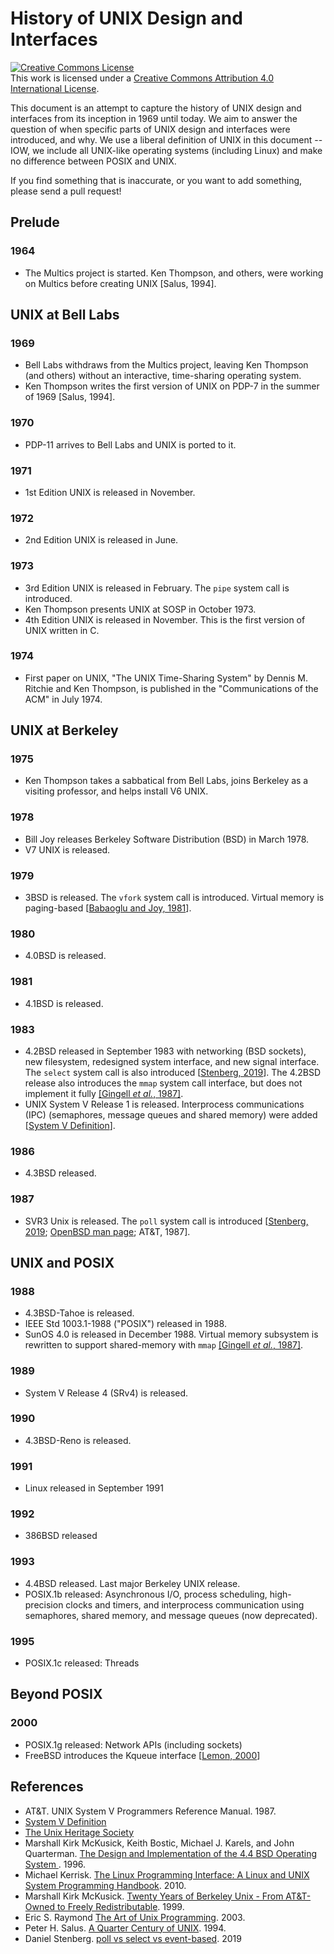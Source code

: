 # History of UNIX Design and Interfaces

<a rel="license" href="http://creativecommons.org/licenses/by/4.0/"><img alt="Creative Commons License" style="border-width:0" src="https://i.creativecommons.org/l/by/4.0/80x15.png" /></a><br />This work is licensed under a <a rel="license" href="http://creativecommons.org/licenses/by/4.0/">Creative Commons Attribution 4.0 International License</a>.

This document is an attempt to capture the history of UNIX design and interfaces from its inception in 1969 until today.
We aim to answer the question of when specific parts of UNIX design and interfaces were introduced, and why.
We use a liberal definition of UNIX in this document -- IOW, we include all UNIX-like operating systems (including Linux) and make no difference between POSIX and UNIX.

If you find something that is inaccurate, or you want to add something, please send a pull request!

## Prelude

### 1964

* The Multics project is started. Ken Thompson, and others, were working on Multics before creating UNIX [Salus, 1994].

## UNIX at Bell Labs

### 1969

* Bell Labs withdraws from the Multics project, leaving Ken Thompson (and others) without an interactive, time-sharing operating system.
* Ken Thompson writes the first version of UNIX on PDP-7 in the summer of 1969 [Salus, 1994].

### 1970

* PDP-11 arrives to Bell Labs and UNIX is ported to it.

### 1971

* 1st Edition UNIX is released in November.

### 1972

* 2nd Edition UNIX is released in June.

### 1973

* 3rd Edition UNIX is released in February. The `pipe` system call is introduced.
* Ken Thompson presents UNIX at SOSP in October 1973.
* 4th Edition UNIX is released in November. This is the first version of UNIX written in C.

### 1974

* First paper on UNIX, "The UNIX Time-Sharing System" by Dennis M. Ritchie and Ken Thompson, is published in the "Communications of the ACM" in July 1974.

## UNIX at Berkeley

### 1975

* Ken Thompson takes a sabbatical from Bell Labs, joins Berkeley as a visiting professor, and helps install V6 UNIX.

### 1978

* Bill Joy releases Berkeley Software Distribution (BSD) in March 1978.
* V7 UNIX is released.

### 1979

* 3BSD is released. The `vfork` system call is introduced. Virtual memory is paging-based [[Babaoglu and Joy, 1981](https://dl.acm.org/citation.cfm?id=806595)].

### 1980

* 4.0BSD is released.

### 1981

* 4.1BSD is released.

### 1983

* 4.2BSD released in September 1983 with networking (BSD sockets), new filesystem, redesigned system interface, and new signal interface. The `select` system call is also introduced [[Stenberg, 2019](https://daniel.haxx.se/docs/poll-vs-select.html)]. The 4.2BSD release also introduces the `mmap` system call interface, but does not implement it fully [[Gingell _et al._, 1987]](http://kos.enix.org/pub/gingell8.pdf).
* UNIX System V Release 1 is released. Interprocess communications (IPC) (semaphores, message queues and shared memory) were added [[System V Definition](http://www.linfo.org/system_v.html)].

### 1986

* 4.3BSD released.

### 1987

* SVR3 Unix is released. The `poll` system call is introduced [[Stenberg, 2019](https://daniel.haxx.se/docs/poll-vs-select.html); [OpenBSD man page](https://man.openbsd.org/poll.2#HISTORY); AT&T, 1987].

## UNIX and POSIX

### 1988

* 4.3BSD-Tahoe is released.
* IEEE Std 1003.1-1988 ("POSIX") released in 1988.
* SunOS 4.0 is released in December 1988. Virtual memory subsystem is rewritten to support shared-memory with `mmap` [[Gingell _et al._, 1987]](http://kos.enix.org/pub/gingell8.pdf).

### 1989

* System V Release 4 (SRv4) is released.

### 1990

* 4.3BSD-Reno is released.

### 1991

* Linux released in September 1991

### 1992

* 386BSD released

### 1993

* 4.4BSD released. Last major Berkeley UNIX release.
* POSIX.1b released: Asynchronous I/O, process scheduling, high-precision clocks and timers, and interprocess communication using semaphores, shared memory, and message queues (now deprecated).

### 1995

* POSIX.1c released: Threads

## Beyond POSIX

### 2000

* POSIX.1g released: Network APIs (including sockets)
* FreeBSD introduces the Kqueue interface [[Lemon, 2000](https://people.freebsd.org/~jlemon/papers/kqueue.pdf)]

## References

* AT&T. UNIX System V Programmers Reference Manual. 1987.
* [System V Definition](http://www.linfo.org/system_v.html)
* [The Unix Heritage Society](https://www.tuhs.org/)
* Marshall Kirk McKusick, Keith Bostic, Michael J. Karels, and John Quarterman. [The Design and Implementation of the 4.4 BSD Operating System ](https://www.amazon.com/Implementation-Operating-paperback-Addison-wesley-Systems/dp/0132317923). 1996.
* Michael Kerrisk. [The Linux Programming Interface: A Linux and UNIX System Programming Handbook](https://www.amazon.com/Linux-Programming-Interface-System-Handbook-ebook/dp/B004OEJMZM). 2010.
* Marshall Kirk McKusick. [Twenty Years of Berkeley Unix - From AT&T-Owned to Freely Redistributable](https://www.oreilly.com/openbook/opensources/book/kirkmck.html). 1999.
* Eric S. Raymond [The Art of Unix Programming](http://www.catb.org/esr/writings/taoup/). 2003.
* Peter H. Salus. [A Quarter Century of UNIX](https://www.amazon.com/Quarter-Century-UNIX-Peter-Salus/dp/0201547775). 1994.
* Daniel Stenberg. [poll vs select vs event-based](https://daniel.haxx.se/docs/poll-vs-select.html). 2019
